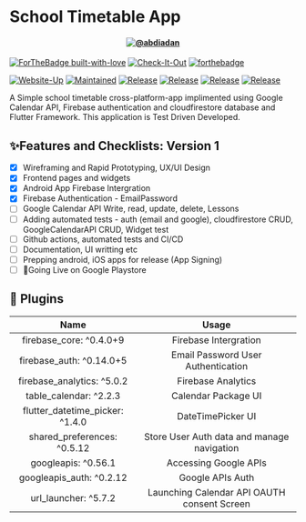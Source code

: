 # School Timetable App


<h4 align="center">
 <a href=# target="_blank"><img align="center" src=https://img.shields.io/badge/Timetable-App-orange?style=for-the-badge alt="@abdiadan" /></a>
</h4>

[![ForTheBadge built-with-love](http://ForTheBadge.com/images/badges/built-with-love.svg)](https://GitHub.com/Naereen/)
[![Check-It-Out](https://forthebadge.com/images/badges/check-it-out.svg)](https://github.com/Abdi-Adan/School-Timetable-App/edit/master/README.md)
[![forthebadge](https://forthebadge.com/images/badges/winter-is-coming.svg)](https://forthebadge.com)


[![Website-Up](https://img.shields.io/badge/App-Down-red.svg?style=for-the-badge)](https://shields.io/)
[![Maintained](https://img.shields.io/badge/Maintained-Yes-informational.svg?style=for-the-badge)](https://shields.io/)
[![Release](https://img.shields.io/badge/Released-Pending-yellow.svg?style=for-the-badge)](https://shields.io/)
[![Release](https://img.shields.io/badge/Issues-0-red.svg?style=for-the-badge)](https://shields.io/)
[![Release](https://img.shields.io/badge/PRs-0-important.svg?style=for-the-badge)](https://shields.io/)
[![Release](https://img.shields.io/badge/PRs-Welcome-blueviolet.svg?style=for-the-badge)](https://shields.io/)


A Simple school timetable cross-platform-app implimented using Google Calendar API, Firebase authentication and cloudfirestore database and Flutter Framework. This application is Test Driven Developed.

## ✨Features and Checklists: Version 1

* [x] Wireframing and Rapid Prototyping, UX/UI Design
* [x] Frontend pages and widgets
* [x] Android App Firebase Intergration
* [x] Firebase Authentication - EmailPassword
* [ ] Google Calendar API Write, read, update, delete, Lessons
* [ ] Adding automated tests - auth (email and google), cloudfirestore CRUD, GoogleCalendarAPI CRUD, Widget test
* [ ] Github actions, automated tests and CI/CD
* [ ] Documentation, UI writting etc
* [ ] Prepping android, iOS apps for release (App Signing)
* [ ] 🚀Going Live on Google Playstore

## 🔌 Plugins

|                           Name                            |      Usage                                    |
| :-------------------------------------------------------: | :-------------------------------------------: |
|                     firebase_core: ^0.4.0+9               |  Firebase Intergration                        |
|                     firebase_auth: ^0.14.0+5              |  Email Password User Authentication           |
|                     firebase_analytics: ^5.0.2            |  Firebase Analytics                           |
|                     table_calendar: ^2.2.3                |  Calendar Package UI                          |
|                     flutter_datetime_picker: ^1.4.0       |  DateTimePicker  UI                           |
|                     shared_preferences: ^0.5.12           |  Store User Auth data and manage navigation   |
|                     googleapis: ^0.56.1                   |  Accessing Google APIs                        |
|                     googleapis_auth: ^0.2.12              |  Google APIs Auth                             |
|                     url_launcher: ^5.7.2                  |  Launching Calendar API OAUTH consent Screen  |
